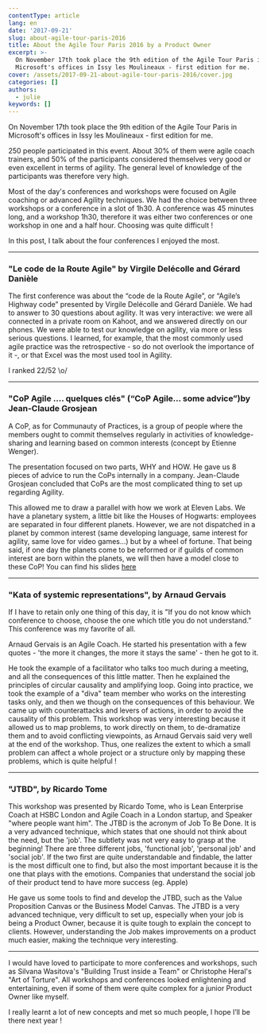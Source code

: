 ```yaml
---
contentType: article
lang: en
date: '2017-09-21'
slug: about-agile-tour-paris-2016
title: About the Agile Tour Paris 2016 by a Product Owner
excerpt: >-
  On November 17th took place the 9th edition of the Agile Tour Paris in
  Microsoft's offices in Issy les Moulineaux - first edition for me.
cover: /assets/2017-09-21-about-agile-tour-paris-2016/cover.jpg
categories: []
authors:
  - julie
keywords: []
---
```


On November 17th took place the 9th edition of the Agile Tour Paris in Microsoft's offices in Issy les Moulineaux - first edition for me.

250 people participated in this event. About 30% of them were agile coach trainers, and 50% of the participants considered themselves very good or even excellent in terms of agility. The general level of knowledge of the participants was therefore very high.

Most of the day's conferences and workshops were focused on Agile coaching or advanced Agility techniques.
We had the choice between three workshops or a conference in a slot of 1h30. A conference was 45 minutes long, and a workshop 1h30, therefore it was either two conferences or one workshop in one and a half hour. Choosing was quite difficult !

In this post, I talk about the four conferences I enjoyed the most.

----------

### "Le code de la Route Agile" by Virgile Delécolle and Gérard Danièle

The first conference was about the “code de la Route Agile”, or “Agile’s Highway code” presented by Virgile Delécolle and Gérard Danièle. We had to answer to 30 questions about agility.
It was very interactive: we were all connected in a private room on Kahoot, and we answered directly on our phones. We were able to test our knowledge on agility, via more or less serious questions.
I learned, for example, that the most commonly used agile practice was the retrospective - so do not overlook the importance of it -, or that Excel was the most used tool in Agility.

I ranked 22/52 \o/

----------

### "CoP Agile .... quelques clés" (“CoP Agile… some advice”)by Jean-Claude Grosjean
A CoP, as for Communauty of Practices, is a group of people where the members ought to commit themselves regularly in activities of knowledge-sharing and learning based on common interests (concept by Etienne Wenger).

The presentation focused on two parts, WHY and HOW.
He gave us 8 pieces of advice to run the CoPs internally in a company.
Jean-Claude Grosjean concluded that CoPs are the most complicated thing to set up regarding Agility.

This allowed me to draw a parallel with how we work at Eleven Labs. We have a planetary system, a little bit like the Houses of Hogwarts: employees are separated in four different planets. However, we are not dispatched in a planet by common interest (same developing language, same interest for agility, same love for video games…) but by a wheel of fortune.
That being said, if one day the planets come to be reformed or if guilds of common interest are born within the planets, we will then have a model close to these CoP!
You can find his slides [here](https://www.slideshare.net/jcgrosjean/une-communaut-de-pratiques-agile-qui-marche?ref=http://www.qualitystreet.fr/2016/11/24/les-cles-dune-communaute-agile-qui-marche/)

----------

### "Kata of systemic representations", by Arnaud Gervais

If I have to retain only one thing of this day, it is "If you do not know which conference to choose, choose the one which title you do not understand.” This conference was my favorite of all.


Arnaud Gervais is an Agile Coach. He started his presentation with a few quotes - 'the more it changes, the more it stays the same' - then he got to it.

He took the example of a facilitator who talks too much during a meeting, and all the consequences of this little matter. Then he explained the principles of circular causality and amplifying loop.
Going into practice, we took the example of a "diva" team member who works on the interesting tasks only, and then we though on the consequences of this behaviour. We came up with counterattacks and levers of actions, in order to avoid the causality of this problem.
This workshop was very interesting because it allowed us to map problems, to work directly on them, to de-dramatize them and to avoid conflicting viewpoints, as Arnaud Gervais said very well at the end of the workshop. Thus, one realizes the extent to which a small problem can affect a whole project or a structure only by mapping these problems, which is quite helpful !

----------

### "JTBD", by Ricardo Tome
This workshop was presented by Ricardo Tome, who is Lean Enterprise Coach at HSBC London and Agile Coach in a London startup, and Speaker "where people want him".
The JTBD is the acronym of Job To Be Done. It is a very advanced technique, which states that one should not think about the need, but the 'job'. The subtlety was not very easy to grasp at the beginning!
There are three different jobs, 'functional job', 'personal job' and 'social job'. If the two first are quite understandable and findable, the latter is the most difficult one to find, but also the most important because it is the one that plays with the emotions. Companies that understand the social job of their product tend to have more success (eg. Apple)


He gave us some tools to find and develop the JTBD, such as the Value Proposition Canvas or the Business Model Canvas.
The JTBD is a very advanced technique, very difficult to set up, especially when your job is being a Product Owner, because it is quite tough to explain the concept to clients. However, understanding the Job makes improvements on a product much easier, making the technique very interesting.

----------

I would have loved to participate to more conferences and workshops, such as Silvana Wasitova's "Building Trust inside a Team" or Christophe Heral's "Art of Torture". All workshops and conferences looked enlightening and entertaining, even if some of them were quite complex for a junior Product Owner like myself.

I really learnt a lot of new concepts and met so much people, I hope I’ll be there next year !
